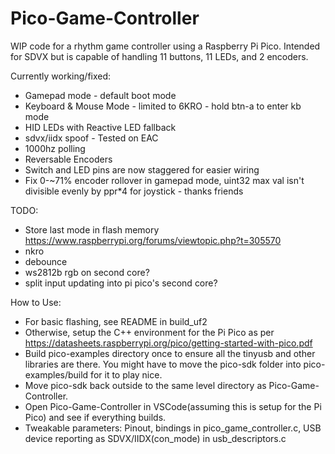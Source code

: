 # Pico-Game-Controller

WIP code for a rhythm game controller using a Raspberry Pi Pico. Intended for SDVX but is capable of handling 11 buttons, 11 LEDs, and 2 encoders.

Currently working/fixed:

- Gamepad mode - default boot mode
- Keyboard & Mouse Mode - limited to 6KRO - hold btn-a to enter kb mode
- HID LEDs with Reactive LED fallback
- sdvx/iidx spoof - Tested on EAC
- 1000hz polling
- Reversable Encoders
- Switch and LED pins are now staggered for easier wiring
- Fix 0-~71% encoder rollover in gamepad mode, uint32 max val isn't divisible evenly by ppr\*4 for joystick - thanks friends

TODO:

- Store last mode in flash memory https://www.raspberrypi.org/forums/viewtopic.php?t=305570
- nkro
- debounce
- ws2812b rgb on second core?
- split input updating into pi pico's second core?

How to Use:

- For basic flashing, see README in build_uf2
- Otherwise, setup the C++ environment for the Pi Pico as per https://datasheets.raspberrypi.org/pico/getting-started-with-pico.pdf
- Build pico-examples directory once to ensure all the tinyusb and other libraries are there. You might have to move the pico-sdk folder into pico-examples/build for it to play nice.
- Move pico-sdk back outside to the same level directory as Pico-Game-Controller.
- Open Pico-Game-Controller in VSCode(assuming this is setup for the Pi Pico) and see if everything builds.
- Tweakable parameters: Pinout, bindings in pico_game_controller.c, USB device reporting as SDVX/IIDX(con_mode) in usb_descriptors.c

